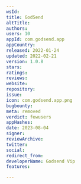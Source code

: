 ```yaml
---
wsId: 
title: GodSend
altTitle: 
authors: 
users: 10
appId: com.godsend.app
appCountry: 
released: 2022-01-24
updated: 2022-02-21
version: 1.0.8
stars: 
ratings: 
reviews: 
website: 
repository: 
issue: 
icon: com.godsend.app.png
bugbounty: 
meta: removed
verdict: fewusers
appHashes: 
date: 2023-08-04
signer: 
reviewArchive: 
twitter: 
social: 
redirect_from: 
developerName: Godsend Vip
features: 

---
```


